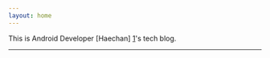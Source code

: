```yaml
---
layout: home
---
```


This is Android Developer [Haechan] [1]'s tech blog.

----

[1]: https://github.com/haechan29